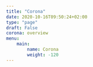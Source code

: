 ```yaml
---
title: "Corona"
date: 2020-10-16T09:50:24+02:00
type: "page"
draft: False
corona: overview
menu: 
    main:
        name: Corona
        weight: -120
---
```


